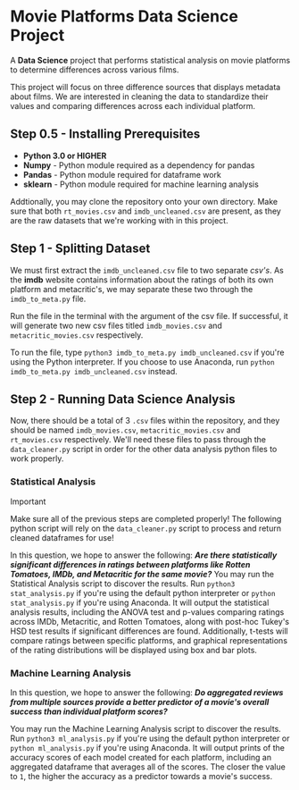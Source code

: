 # Movie Platforms Data Science Project

A **Data Science** project that performs statistical analysis on movie platforms to determine differences across various films.

This project will focus on three difference sources that displays metadata about films. We are interested in cleaning the data to standardize their values and comparing differences across each individual platform.

## Step 0.5 - Installing Prerequisites

- **Python 3.0 or HIGHER**
- **Numpy** - Python module required as a dependency for pandas
- **Pandas** - Python module required for dataframe work
- **sklearn** - Python module required for machine learning analysis

Addtionally, you may clone the repository onto your own directory. Make sure that both `rt_movies.csv` and `imdb_uncleaned.csv` are present, as they are the raw datasets that we're working with in this project.

## Step 1 - Splitting Dataset

We must first extract the `imdb_uncleaned.csv` file to two separate *csv's*. As the **imdb** website contains information about the ratings of both its own platform and metacritic's, we may separate these two through the `imdb_to_meta.py` file.

Run the file in the terminal with the argument of the csv file. If successful, it will generate two new csv files titled `imdb_movies.csv` and `metacritic_movies.csv` respectively.

To run the file, type `python3 imdb_to_meta.py imdb_uncleaned.csv` if you're using the Python interpreter. If you choose to use Anaconda, run `python imdb_to_meta.py imdb_uncleaned.csv` instead.

## Step 2 - Running Data Science Analysis

Now, there should be a total of 3 `.csv` files within the repository, and they should be named `imdb_movies.csv`, `metacritic_movies.csv` and `rt_movies.csv` respectively. We'll need these files to pass through the `data_cleaner.py` script in order for the other data analysis python files to work properly.

### Statistical Analysis

> [!IMPORTANT]
> Make sure all of the previous steps are completed properly! The following python script will rely on the `data_cleaner.py` script to process and return cleaned dataframes for use!

In this question, we hope to answer the following: ***Are there statistically significant differences in ratings between platforms like Rotten Tomatoes, IMDb, and Metacritic for the same movie?***
You may run the Statistical Analysis script to discover the results. Run `python3 stat_analysis.py` if you're using the default python interpreter or `python stat_analysis.py` if you're using Anaconda.
It will output the statistical analysis results, including the ANOVA test and p-values comparing ratings across IMDb, Metacritic, and Rotten Tomatoes, along with post-hoc Tukey's HSD test results if significant differences are found. Additionally, t-tests will compare ratings between specific platforms, and graphical representations of the rating distributions will be displayed using box and bar plots.

### Machine Learning Analysis

In this question, we hope to answer the following: ***Do aggregated reviews from multiple sources provide a better predictor of a movie's overall success than individual platform scores?***

You may run the Machine Learning Analysis script to discover the results. Run `python3 ml_analysis.py` if you're using the default python interpreter or `python ml_analysis.py` if you're using Anaconda.
It will output prints of the accuracy scores of each model created for each platform, including an aggregated dataframe that averages all of the scores. The closer the value to `1`, the higher the accuracy as a predictor towards a movie's success.
